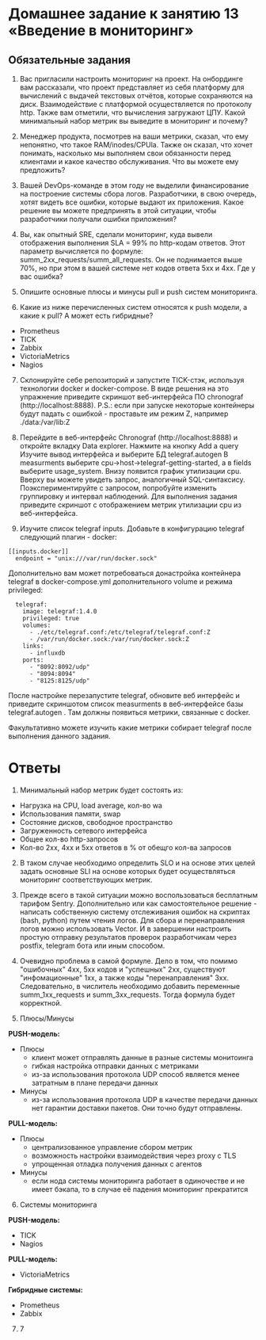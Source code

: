 # Домашнее задание к занятию 13 «Введение в мониторинг»

## Обязательные задания

1. Вас пригласили настроить мониторинг на проект. На онбординге вам рассказали, что проект представляет из себя платформу для вычислений с выдачей текстовых отчётов, которые сохраняются на диск. 
Взаимодействие с платформой осуществляется по протоколу http. Также вам отметили, что вычисления загружают ЦПУ. Какой минимальный набор метрик вы выведите в мониторинг и почему?

2. Менеджер продукта, посмотрев на ваши метрики, сказал, что ему непонятно, что такое RAM/inodes/CPUla. Также он сказал, что хочет понимать, насколько мы выполняем свои обязанности перед клиентами и какое качество обслуживания. Что вы можете ему предложить?

3. Вашей DevOps-команде в этом году не выделили финансирование на построение системы сбора логов. Разработчики, в свою очередь, хотят видеть все ошибки, которые выдают их приложения. Какое решение вы можете предпринять в этой ситуации, чтобы разработчики получали ошибки приложения?

4. Вы, как опытный SRE, сделали мониторинг, куда вывели отображения выполнения SLA = 99% по http-кодам ответов. 
Этот параметр вычисляется по формуле: summ_2xx_requests/summ_all_requests. Он не поднимается выше 70%, но при этом в вашей системе нет кодов ответа 5xx и 4xx. Где у вас ошибка?

5. Опишите основные плюсы и минусы pull и push систем мониторинга.

6. Какие из ниже перечисленных систем относятся к push модели, а какие к pull? А может есть гибридные?

 - Prometheus
 - TICK
 - Zabbix
 - VictoriaMetrics
 - Nagios

7. Склонируйте себе репозиторий и запустите TICK-стэк, используя технологии docker и docker-compose.
В виде решения на это упражнение приведите скриншот веб-интерфейса ПО chronograf (http://localhost:8888). P.S.: если при запуске некоторые контейнеры будут падать с ошибкой - проставьте им режим Z, например ./data:/var/lib:Z

8. Перейдите в веб-интерфейс Chronograf (http://localhost:8888) и откройте вкладку Data explorer.
Нажмите на кнопку Add a query
Изучите вывод интерфейса и выберите БД telegraf.autogen
В measurments выберите cpu->host->telegraf-getting-started, а в fields выберите usage_system. Внизу появится график утилизации cpu.
Вверху вы можете увидеть запрос, аналогичный SQL-синтаксису. Поэкспериментируйте с запросом, попробуйте изменить группировку и интервал наблюдений.
Для выполнения задания приведите скриншот с отображением метрик утилизации cpu из веб-интерфейса.

9. Изучите список telegraf inputs. Добавьте в конфигурацию telegraf следующий плагин - docker:
```
[[inputs.docker]]
  endpoint = "unix:///var/run/docker.sock"
```
Дополнительно вам может потребоваться донастройка контейнера telegraf в docker-compose.yml дополнительного volume и режима privileged:
```
  telegraf:
    image: telegraf:1.4.0
    privileged: true
    volumes:
      - ./etc/telegraf.conf:/etc/telegraf/telegraf.conf:Z
      - /var/run/docker.sock:/var/run/docker.sock:Z
    links:
      - influxdb
    ports:
      - "8092:8092/udp"
      - "8094:8094"
      - "8125:8125/udp"
```
После настройке перезапустите telegraf, обновите веб интерфейс и приведите скриншотом список measurments в веб-интерфейсе базы telegraf.autogen . Там должны появиться метрики, связанные с docker.

Факультативно можете изучить какие метрики собирает telegraf после выполнения данного задания.

# Ответы

1. Минимальный набор метрик будет состоять из:

  - Нагрузка на CPU, load average, кол-во wa
  - Использования памяти, swap
  - Состояние дисков, свободное пространство
  - Загруженность сетевого интерфейса
  - Общее кол-во http-запросов 
  - Кол-во 2хх, 4хх и 5хх ответов в % от обещго кол-ва запросов

2. В таком случае необходимо определить SLO и на основе этих целей задать основные SLI на основе которых будет осуществляться мониторинг соответствующих метрик.

3. Прежде всего в такой ситуации можно воспользоваться бесплатным тарифом Sentry. Дополнительно или как самостоятельное решение - написать собственную систему отслеживания ошибок на скриптах (bash, python) путем чтения логов. Для сбора и перенаправления логов можно использовать Vector. И в завершении настроить простую отправку результатов проверок разработчикам через postfix, telegram бота или иным способом.

4. Очевидно проблема в самой формуле. Дело в том, что помимо "ошибочных" 4хх, 5хх кодов и "успешных" 2хх, существуют "инфомационные" 1хх, а также коды "перенаправления" 3хх. Следовательно, в числитель необходимо добавить переменные summ_1xx_requests и summ_3xx_requests. Тогда формула будет корректной.

5. Плюсы/Минусы

**PUSH-модель:**

 + Плюсы
   - клиент может отправлять данные в разные системы монитоинга
   - гибкая настройка отправки данных с метриками
   - из-за использования протокола UDP способ является менее затратным в плане передачи данных
 + Минусы
   - из-за использования протокола UDP в качестве передачи данных нет гарантии доставки пакетов. Они точно будут отправлены.

**PULL-модель:**

 + Плюсы
   - централизованное управление сбором метрик
   - возможность настройки взаимодействия через proxy с TLS
   - упрощенная отладка получения данных с агентов
 + Минусы
   - если нода системы мониторинга работает в одиночестве и не имеет бэкапа, то в случае её падения мониторинг прекратится

6. Системы мониторинга

**PUSH-модель:**

 - TICK
 - Nagios

**PULL-модель:**

 - VictoriaMetrics

**Гибридные системы:**

 - Prometheus
 - Zabbix

7. 7